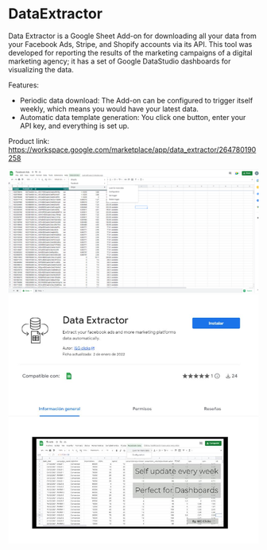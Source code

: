 # DataExtractor
Data Extractor is a Google Sheet Add-on for downloading all your data from your Facebook Ads, Stripe, and Shopify accounts via its API.
This tool was developed for reporting the results of the marketing campaigns of a digital marketing agency; it has a set of Google DataStudio dashboards for visualizing the data.

Features:
+ Periodic data download: The Add-on can be configured to trigger itself weekly, which means you would have your latest data.
+ Automatic data template generation: You click one button, enter your API key, and everything is set up.

Product link: https://workspace.google.com/marketplace/app/data_extractor/264780190258

![alt text](https://github.com/salvaguerrero/DataExtractor/blob/main/screenshot.png)
![alt text](https://github.com/salvaguerrero/DataExtractor/blob/main/screenshoot2.png)
